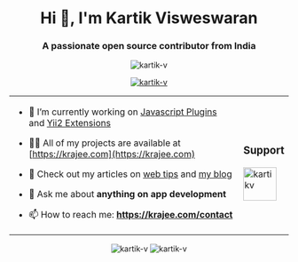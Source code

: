 <h1 align="center">Hi 👋, I'm Kartik Visweswaran</h1>
<h3 align="center">A passionate open source contributor from India</h3>
<p align="center"> <img src="https://komarev.com/ghpvc/?username=kartik-v&label=Profile%20views&color=0e75b6&style=flat" alt="kartik-v" /> </p>
<p align="center"> <a href="https://github.com/ryo-ma/github-profile-trophy"><img src="https://github-profile-trophy.vercel.app/?username=kartik-v" alt="kartik-v" /></a> </p>
<table align="center"><tr><td>

- 🔭 I’m currently working on [Javascript Plugins](https://plugins.krajee.com) and [Yii2 Extensions](https://demos.krajee.com)

- 👨‍💻 All of my projects are available at [https://krajee.com](https://krajee.com)

- 📝 Check out my articles on [web tips](https://webtips.krajee.com) and [my blog](https://kartik-v.krajee.com)

- 💬 Ask me about **anything on app development**

- 📫 How to reach me: **https://krajee.com/contact**

</td><td>
<h3 align="left"><b>Support</b></h3>
<a href="https://www.buymeacoffee.com/kartikv"> <img align="left" src="https://cdn.buymeacoffee.com/buttons/v2/default-yellow.png" height="60" alt="kartikv" /></a>
<p>&nbsp;<p>
</td></tr></table>

<p align="center">

<img src="https://github-readme-stats.vercel.app/api?username=kartik-v&show_icons=true&locale=en" alt="kartik-v" />
<img src="https://github-readme-streak-stats.herokuapp.com/?user=kartik-v&" alt="kartik-v" />

</p>
